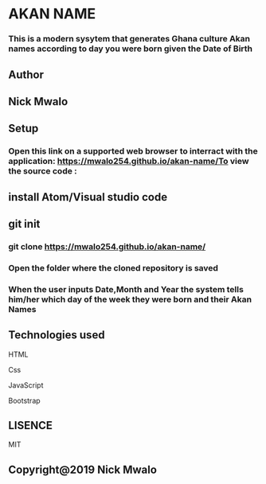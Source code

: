 # AKAN NAME
### This is a modern sysytem that generates Ghana culture Akan names according to day you were born given the Date of Birth
## Author
## Nick Mwalo
## Setup
### Open this link on a supported web browser to interract with the application: https://mwalo254.github.io/akan-name/To view the source code :
## install Atom/Visual studio code
## git init
### git clone https://mwalo254.github.io/akan-name/
### Open the folder where the cloned repository is saved
### When the user inputs Date,Month and Year the system tells him/her which day of the week they were born and their Akan Names
## Technologies used
HTML

Css

JavaScript

Bootstrap

## LISENCE
MIT
## Copyright@2019 Nick Mwalo